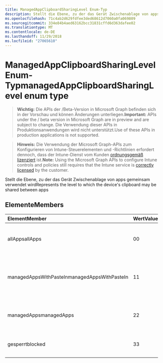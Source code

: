 ```yaml
---
title: ManagedAppClipboardSharingLevel Enum-Typ
description: Stellt die Ebene, zu der das Gerät Zwischenablage von apps gemeinsam verwendet wird
ms.openlocfilehash: 71c4ab2d629fdfee3ded68612d7060a0fa069809
ms.sourcegitcommit: 334e84b4aed63162bcc31831cffd6d363dafee02
ms.translationtype: MT
ms.contentlocale: de-DE
ms.lasthandoff: 11/29/2018
ms.locfileid: "27065610"
---
```

# <a name="managedappclipboardsharinglevel-enum-type"></a><span data-ttu-id="b2cf7-103">ManagedAppClipboardSharingLevel Enum-Typ</span><span class="sxs-lookup"><span data-stu-id="b2cf7-103">managedAppClipboardSharingLevel enum type</span></span>

> <span data-ttu-id="b2cf7-104">**Wichtig:** Die APIs der /Beta-Version in Microsoft Graph befinden sich in der Vorschau und können Änderungen unterliegen.</span><span class="sxs-lookup"><span data-stu-id="b2cf7-104">**Important:** APIs under the / beta version in Microsoft Graph are in preview and are subject to change.</span></span> <span data-ttu-id="b2cf7-105">Die Verwendung dieser APIs in Produktionsanwendungen wird nicht unterstützt.</span><span class="sxs-lookup"><span data-stu-id="b2cf7-105">Use of these APIs in production applications is not supported.</span></span>

> <span data-ttu-id="b2cf7-106">**Hinweis:** Die Verwendung der Microsoft Graph-APIs zum Konfigurieren von Intune-Steuerelementen und -Richtlinien erfordert dennoch, dass der Intune-Dienst vom Kunden [ordnungsgemäß lizenziert](https://go.microsoft.com/fwlink/?linkid=839381) ist.</span><span class="sxs-lookup"><span data-stu-id="b2cf7-106">**Note:** Using the Microsoft Graph APIs to configure Intune controls and policies still requires that the Intune service is [correctly licensed](https://go.microsoft.com/fwlink/?linkid=839381) by the customer.</span></span>

<span data-ttu-id="b2cf7-107">Stellt die Ebene, zu der das Gerät Zwischenablage von apps gemeinsam verwendet wird</span><span class="sxs-lookup"><span data-stu-id="b2cf7-107">Represents the level to which the device's clipboard may be shared between apps</span></span>
## <a name="members"></a><span data-ttu-id="b2cf7-108">Elemente</span><span class="sxs-lookup"><span data-stu-id="b2cf7-108">Members</span></span>
|<span data-ttu-id="b2cf7-109">Element</span><span class="sxs-lookup"><span data-stu-id="b2cf7-109">Member</span></span>|<span data-ttu-id="b2cf7-110">Wert</span><span class="sxs-lookup"><span data-stu-id="b2cf7-110">Value</span></span>|<span data-ttu-id="b2cf7-111">Beschreibung</span><span class="sxs-lookup"><span data-stu-id="b2cf7-111">Description</span></span>|
|:---|:---|:---|
|<span data-ttu-id="b2cf7-112">allApps</span><span class="sxs-lookup"><span data-stu-id="b2cf7-112">allApps</span></span>|<span data-ttu-id="b2cf7-113">0</span><span class="sxs-lookup"><span data-stu-id="b2cf7-113">0</span></span>|<span data-ttu-id="b2cf7-114">Freigabe zwischen alle apps, verwaltete oder nicht zulässig</span><span class="sxs-lookup"><span data-stu-id="b2cf7-114">Sharing is allowed between all apps, managed or not</span></span>|
|<span data-ttu-id="b2cf7-115">managedAppsWithPasteIn</span><span class="sxs-lookup"><span data-stu-id="b2cf7-115">managedAppsWithPasteIn</span></span>|<span data-ttu-id="b2cf7-116">1</span><span class="sxs-lookup"><span data-stu-id="b2cf7-116">1</span></span>|<span data-ttu-id="b2cf7-117">Freigabe ist zulässig zwischen alle verwalteten apps mit Einfügen in aktiviert</span><span class="sxs-lookup"><span data-stu-id="b2cf7-117">Sharing is allowed between all managed apps with paste in enabled</span></span>|
|<span data-ttu-id="b2cf7-118">managedApps</span><span class="sxs-lookup"><span data-stu-id="b2cf7-118">managedApps</span></span>|<span data-ttu-id="b2cf7-119">2</span><span class="sxs-lookup"><span data-stu-id="b2cf7-119">2</span></span>|<span data-ttu-id="b2cf7-120">Freigabe ist zwischen alle verwalteten apps zulässig.</span><span class="sxs-lookup"><span data-stu-id="b2cf7-120">Sharing is allowed between all managed apps</span></span>|
|<span data-ttu-id="b2cf7-121">gesperrt</span><span class="sxs-lookup"><span data-stu-id="b2cf7-121">blocked</span></span>|<span data-ttu-id="b2cf7-122">3</span><span class="sxs-lookup"><span data-stu-id="b2cf7-122">3</span></span>|<span data-ttu-id="b2cf7-123">Freigabe von zwischen apps ist deaktiviert.</span><span class="sxs-lookup"><span data-stu-id="b2cf7-123">Sharing between apps is disabled</span></span>|





